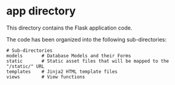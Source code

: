 # app directory

This directory contains the Flask application code.

The code has been organized into the following sub-directories:

    # Sub-directories
    models       # Database Models and their Forms
    static       # Static asset files that will be mapped to the "/static/" URL
    templates    # Jinja2 HTML template files
    views        # View functions
